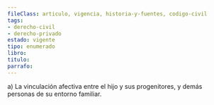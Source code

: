 ```yaml
---
fileClass: articulo, vigencia, historia-y-fuentes, codigo-civil
tags:
- derecho-civil
- derecho-privado
estado: vigente
tipo: enumerado
libro:
titulo:
parrafo:
---
```

a) La vinculación afectiva entre el hijo y sus progenitores, y demás personas de su entorno familiar.
